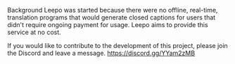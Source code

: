 Background
Leepo was started because there were no offline, real-time, translation programs that would generate closed captions for users that didn't require ongoing payment for usage. Leepo aims to provide this service at no cost.

If you would like to contribute to the development of this project, please join the Discord and leave a message. https://discord.gg/YYam2zMB
